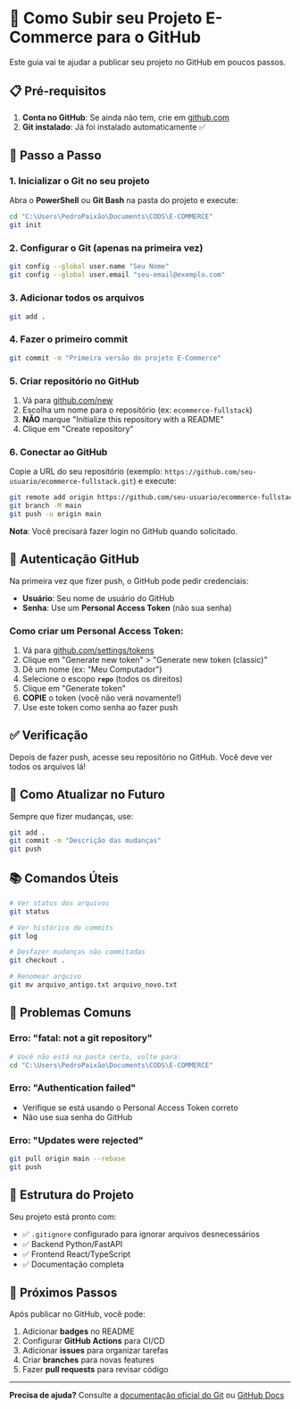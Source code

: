 # 🚀 Como Subir seu Projeto E-Commerce para o GitHub

Este guia vai te ajudar a publicar seu projeto no GitHub em poucos passos.

## 📋 Pré-requisitos

1. **Conta no GitHub**: Se ainda não tem, crie em [github.com](https://github.com)
2. **Git instalado**: Já foi instalado automaticamente ✅

## 🔧 Passo a Passo

### 1. Inicializar o Git no seu projeto

Abra o **PowerShell** ou **Git Bash** na pasta do projeto e execute:

```bash
cd "C:\Users\PedroPaixão\Documents\CODS\E-COMMERCE"
git init
```

### 2. Configurar o Git (apenas na primeira vez)

```bash
git config --global user.name "Seu Nome"
git config --global user.email "seu-email@exemplo.com"
```

### 3. Adicionar todos os arquivos

```bash
git add .
```

### 4. Fazer o primeiro commit

```bash
git commit -m "Primeira versão do projeto E-Commerce"
```

### 5. Criar repositório no GitHub

1. Vá para [github.com/new](https://github.com/new)
2. Escolha um nome para o repositório (ex: `ecommerce-fullstack`)
3. **NÃO** marque "Initialize this repository with a README"
4. Clique em "Create repository"

### 6. Conectar ao GitHub

Copie a URL do seu repositório (exemplo: `https://github.com/seu-usuario/ecommerce-fullstack.git`) e execute:

```bash
git remote add origin https://github.com/seu-usuario/ecommerce-fullstack.git
git branch -M main
git push -u origin main
```

**Nota**: Você precisará fazer login no GitHub quando solicitado.

## 🔐 Autenticação GitHub

Na primeira vez que fizer push, o GitHub pode pedir credenciais:

- **Usuário**: Seu nome de usuário do GitHub
- **Senha**: Use um **Personal Access Token** (não sua senha)

### Como criar um Personal Access Token:

1. Vá para [github.com/settings/tokens](https://github.com/settings/tokens)
2. Clique em "Generate new token" > "Generate new token (classic)"
3. Dê um nome (ex: "Meu Computador")
4. Selecione o escopo **`repo`** (todos os direitos)
5. Clique em "Generate token"
6. **COPIE** o token (você não verá novamente!)
7. Use este token como senha ao fazer push

## ✅ Verificação

Depois de fazer push, acesse seu repositório no GitHub. Você deve ver todos os arquivos lá!

## 🔄 Como Atualizar no Futuro

Sempre que fizer mudanças, use:

```bash
git add .
git commit -m "Descrição das mudanças"
git push
```

## 📚 Comandos Úteis

```bash
# Ver status dos arquivos
git status

# Ver histórico de commits
git log

# Desfazer mudanças não commitadas
git checkout .

# Renomear arquivo
git mv arquivo_antigo.txt arquivo_novo.txt
```

## 🐛 Problemas Comuns

### Erro: "fatal: not a git repository"
```bash
# Você não está na pasta certa, volte para:
cd "C:\Users\PedroPaixão\Documents\CODS\E-COMMERCE"
```

### Erro: "Authentication failed"
- Verifique se está usando o Personal Access Token correto
- Não use sua senha do GitHub

### Erro: "Updates were rejected"
```bash
git pull origin main --rebase
git push
```

## 📝 Estrutura do Projeto

Seu projeto está pronto com:
- ✅ `.gitignore` configurado para ignorar arquivos desnecessários
- ✅ Backend Python/FastAPI
- ✅ Frontend React/TypeScript
- ✅ Documentação completa

## 🎯 Próximos Passos

Após publicar no GitHub, você pode:

1. Adicionar **badges** no README
2. Configurar **GitHub Actions** para CI/CD
3. Adicionar **issues** para organizar tarefas
4. Criar **branches** para novas features
5. Fazer **pull requests** para revisar código

---

**Precisa de ajuda?** Consulte a [documentação oficial do Git](https://git-scm.com/doc) ou [GitHub Docs](https://docs.github.com/pt)

